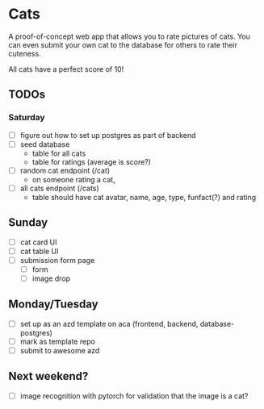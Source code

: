 # Cats

A proof-of-concept web app that allows you to rate pictures of cats. You can even submit your own cat to the database for others to rate their cuteness.

All cats have a perfect score of 10!


## TODOs

### Saturday
- [ ] figure out how to set up postgres as part of backend
- [ ] seed database 
  - table for all cats
  - table for ratings (average is score?)
- [ ] random cat endpoint (/cat)
  - on someone rating a cat, 
- [ ] all cats endpoint (/cats)
  - table should have cat avatar, name, age, type, funfact(?) and rating 

## Sunday
- [ ] cat card UI
- [ ] cat table UI
- [ ] submission form page
  - [ ] form
  - [ ] image drop

## Monday/Tuesday
- [ ] set up as an azd template on aca (frontend, backend, database- postgres)
- [ ] mark as template repo
- [ ] submit to awesome azd

## Next weekend?
- [ ] image recognition with pytorch for validation that the image is a cat?